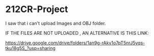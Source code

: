 # 212CR-Project

I saw that i can't upload Images and OBJ folder.

IF THE FILES ARE NOT UPLOADED , AN ALTERNATIVE IS THIS LINK:

https://drive.google.com/drive/folders/1an9g-rAky1o7pT5nrJ5yqs-tku18g5S_?usp=sharing
